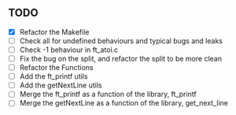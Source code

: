 ## TODO

- [x] Refactor the Makefile
- [ ] Check all for undefined behaviours and typical bugs and leaks
- [ ] Check -1 behaviour in ft_atoi.c
- [ ] Fix the bug on the split, and refactor the split to be more clean
- [ ] Refactor the Functions
- [ ] Add the ft_printf utils
- [ ] Add the getNextLine utils
- [ ] Merge the ft_printf as a function of the library, ft_printf
- [ ] Merge the getNextLine as a function of the library, get_next_line
